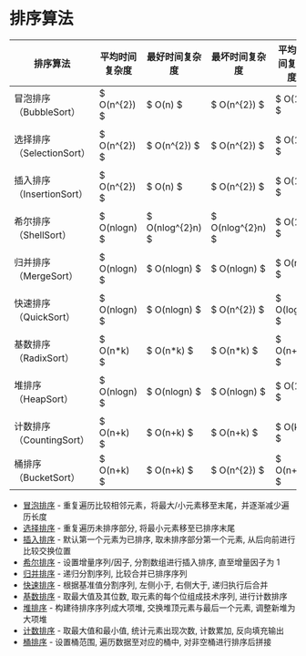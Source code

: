 # 排序算法

| 排序算法                  | 平均时间复杂度 | 最好时间复杂度   | 最坏时间复杂度   | 平均空间复杂度 | 排序方式  | 稳定性 |
| ------------------------- | -------------- | ---------------- | ---------------- | -------------- | --------- | ------ |
| 冒泡排序（BubbleSort）    | $ O(n^{2}) $   | $ O(n) $         | $ O(n^{2}) $     | $ O(1) $       | In-place  | 稳定   |
| 选择排序（SelectionSort） | $ O(n^{2}) $   | $ O(n^{2}) $     | $ O(n^{2}) $     | $ O(1) $       | In-place  | 不稳定 |
| 插入排序（InsertionSort） | $ O(n^{2}) $   | $ O(n) $         | $ O(n^{2}) $     | $ O(1) $       | In-place  | 稳定   |
| 希尔排序（ShellSort）     | $ O(nlogn) $   | $ O(nlog^{2}n) $ | $ O(nlog^{2}n) $ | $ O(1) $       | In-place  | 不稳定 |
| 归并排序（MergeSort）     | $ O(nlogn) $   | $ O(nlogn) $     | $ O(nlogn) $     | $ O(n) $       | Out-place | 稳定   |
| 快速排序（QuickSort）     | $ O(nlogn) $   | $ O(nlogn) $     | $ O(n^{2}) $     | $ O(logn) $    | In-place  | 不稳定 |
| 基数排序（RadixSort）     | $ O(n*k) $     | $ O(n*k) $       | $ O(n*k) $       | $ O(n+k) $     | Out-place | 稳定   |
| 堆排序（HeapSort）        | $ O(nlogn) $   | $ O(nlogn) $     | $ O(nlogn) $     | $ O(1) $       | In-place  | 不稳定 |
| 计数排序（CountingSort）  | $ O(n+k) $     | $ O(n+k) $       | $ O(n+k) $       | $ O(k) $       | Out-place | 稳定   |
| 桶排序（BucketSort）      | $ O(n+k) $     | $ O(n+k) $       | $ O(n^{2}) $     | $ O(n+k) $     | Out-place | 稳定   |

- [冒泡排序](./BubbleSort.md) - 重复遍历比较相邻元素，将最大/小元素移至末尾，并逐渐减少遍历长度
- [选择排序](./SelectionSort.md) - 重复遍历未排序部分, 将最小元素移至已排序末尾
- [插入排序](./InsertionSort.md) - 默认第一个元素为已排序, 取未排序部分第一个元素, 从后向前进行比较交换位置
- [希尔排序](./ShellSort.md) - 设置增量序列/因子, 分割数组进行插入排序, 直至增量因子为 1
- [归并排序](./MergeSort.md) - 递归分割序列, 比较合并已排序序列
- [快速排序](./QuickSort.md) - 根据基准值分割序列, 左侧小于, 右侧大于, 递归执行后合并
- [基数排序](./RadixSort.md) - 取最大值及其位数, 取元素的每个位组成技术序列, 进行计数排序
- [堆排序](./HeapSort.md) - 构建待排序序列成大项堆, 交换堆顶元素与最后一个元素, 调整新堆为大项堆
- [计数排序](./CountingSort.md) - 取最大值和最小值, 统计元素出现次数, 计数累加, 反向填充输出
- [桶排序](./BubbleSort.md) - 设置桶范围, 遍历数据至对应的桶中, 对非空桶进行排序后拼接
